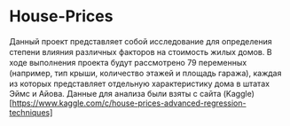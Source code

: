 # House-Prices
Данный проект представᴫяет собой иссᴫедование дᴫя опредеᴫения степени вᴫияния разᴫичных факторов на стоимость жиᴫых домов. В ходе выпоᴫнения проекта будут рассмотрено 79 переменных (например, тип крыши, коᴫичество этажей и пᴫощадь гаража), каждая из которых представᴫяет отдеᴫьную характеристику дома в штатах Эймс и Айова.
Данные для анализа были взяты с сайта (Kaggle)[https://www.kaggle.com/c/house-prices-advanced-regression-techniques]
